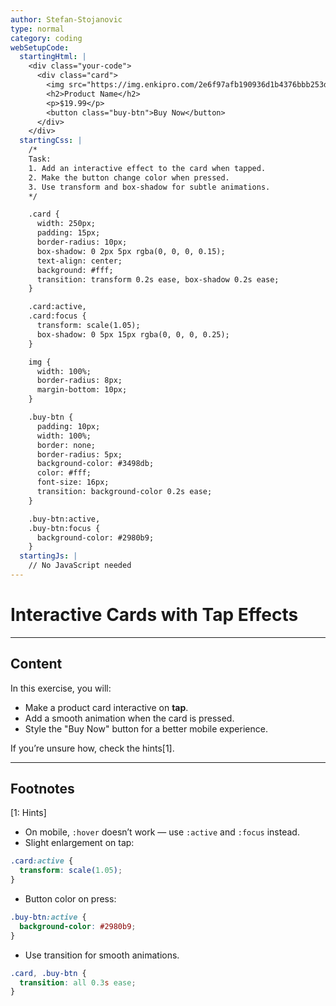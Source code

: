 ```yaml
---
author: Stefan-Stojanovic
type: normal
category: coding
webSetupCode:
  startingHtml: |
    <div class="your-code">
      <div class="card">
        <img src="https://img.enkipro.com/2e6f97afb190936d1b4376bbb253d5c7.jpeg" alt="Product" />
        <h2>Product Name</h2>
        <p>$19.99</p>
        <button class="buy-btn">Buy Now</button>
      </div>
    </div>
  startingCss: |
    /* 
    Task:
    1. Add an interactive effect to the card when tapped.
    2. Make the button change color when pressed.
    3. Use transform and box-shadow for subtle animations.
    */

    .card {
      width: 250px;
      padding: 15px;
      border-radius: 10px;
      box-shadow: 0 2px 5px rgba(0, 0, 0, 0.15);
      text-align: center;
      background: #fff;
      transition: transform 0.2s ease, box-shadow 0.2s ease;
    }

    .card:active,
    .card:focus {
      transform: scale(1.05);
      box-shadow: 0 5px 15px rgba(0, 0, 0, 0.25);
    }

    img {
      width: 100%;
      border-radius: 8px;
      margin-bottom: 10px;
    }

    .buy-btn {
      padding: 10px;
      width: 100%;
      border: none;
      border-radius: 5px;
      background-color: #3498db;
      color: #fff;
      font-size: 16px;
      transition: background-color 0.2s ease;
    }

    .buy-btn:active,
    .buy-btn:focus {
      background-color: #2980b9;
    }
  startingJs: |
    // No JavaScript needed
---
```


# Interactive Cards with Tap Effects

---

## Content

In this exercise, you will:
- Make a product card interactive on **tap**.
- Add a smooth animation when the card is pressed.
- Style the "Buy Now" button for a better mobile experience.

If you’re unsure how, check the hints[1].

---

## Footnotes

[1: Hints]

- On mobile, `:hover` doesn’t work — use `:active` and `:focus` instead.
- Slight enlargement on tap:

```css
.card:active {
  transform: scale(1.05);
}
```

- Button color on press:

```css
.buy-btn:active {
  background-color: #2980b9;
}
```

- Use transition for smooth animations.

```css
.card, .buy-btn {
  transition: all 0.3s ease;
}
```